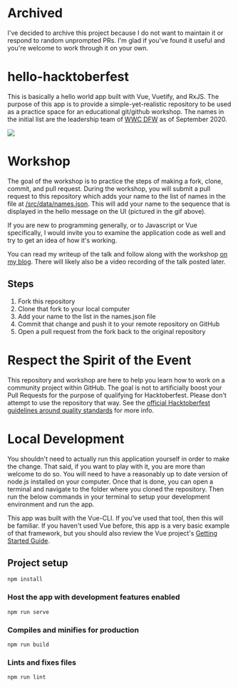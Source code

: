 # Archived

I've decided to archive this project because I do not want to maintain it or respond to random unprompted PRs. I'm glad if you've found it useful and you're welcome to work through it on your own.

# hello-hacktoberfest

This is basically a hello world app built with Vue, Vuetify, and RxJS. The purpose of this app is to provide a simple-yet-realistic repository to be used as a practice space for an educational git/github workshop. The names in the initial list are the leadership team of [WWC DFW][carrd] as of September 2020.

![](hacktoberfest.gif)

# Workshop

The goal of the workshop is to practice the steps of making a fork, clone, commit, and pull request. During the workshop, you will submit a pull request to this repository which adds your name to the list of names in the file at [/src/data/names.json][names.json]. This will add your name to the sequence that is displayed in the hello message on the UI (pictured in the gif above).

If you are new to programming generally, or to Javascript or Vue specifically, I would invite you to examine the application code as well and try to get an idea of how it's working.

You can read my writeup of the talk and follow along with the workshop [on my blog][blog]. There will likely also be a video recording of the talk posted later.

## Steps

1. Fork this repository
2. Clone that fork to your local computer
3. Add your name to the list in the names.json file
4. Commit that change and push it to your remote repository on GitHub
5. Open a pull request from the fork back to the original repository

# Respect the Spirit of the Event

This repository and workshop are here to help you learn how to work on a community project within GitHub. The goal is not to artificially boost your Pull Requests for the purpose of qualifying for Hacktoberfest. Please don't attempt to use the repository that way. See the [official Hacktoberfest guidelines around quality standards][spam] for more info.

# Local Development

You shouldn't need to actually run this application yourself in order to make the change. That said, if you want to play with it, you are more than welcome to do so. You will need to have a reasonably up to date version of node.js installed on your computer. Once that is done, you can open a terminal and navigate to the folder where you cloned the repository. Then run the below commands in your terminal to setup your development environment and run the app.

This app was built with the Vue-CLI. If you've used that tool, then this will be familiar. If you haven't used Vue before, this app is a very basic example of that framework, but you should also review the Vue project's [Getting Started Guide][getting started].

## Project setup
```
npm install
```

### Host the app with development features enabled
```
npm run serve
```

### Compiles and minifies for production
```
npm run build
```

### Lints and fixes files
```
npm run lint
```

[blog]: https://jenniferplusplus.com/hacktoberfest-guide-to-github
[getting started]: https://vuejs.org/v2/guide/#Getting-Started
[spam]: https://hacktoberfest.digitalocean.com/details/#quality
[carrd]: https:wwcdfw.carrd.co
[names.json]: https://github.com/jenniferplusplus/hello-hacktoberfest/blob/main/src/data/names.json

